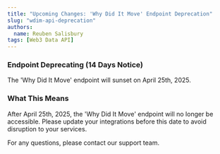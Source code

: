 ```yaml
---
title: "Upcoming Changes: 'Why Did It Move' Endpoint Deprecation"
slug: "wdim-api-deprecation"
authors:
  name: Reuben Salisbury
tags: [Web3 Data API]
---
```


### Endpoint Deprecating (14 Days Notice)

The 'Why Did It Move' endpoint will sunset on April 25th, 2025.

### What This Means

After April 25th, 2025, the 'Why Did It Move' endpoint will no longer be accessible. Please update your integrations before this date to avoid disruption to your services.

For any questions, please contact our support team.
